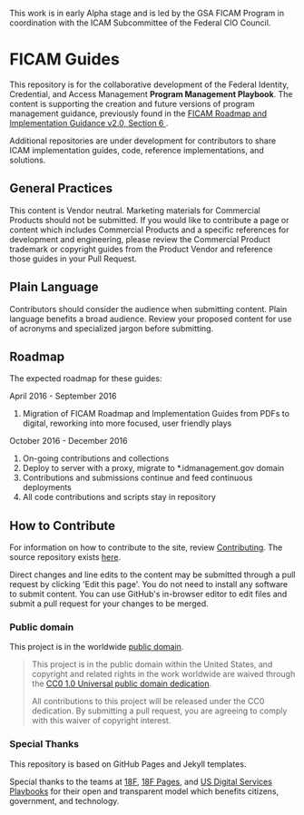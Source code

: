 This work is in early Alpha stage and is led by the GSA FICAM Program in coordination with the ICAM Subcommittee of the Federal CIO Council.

# FICAM Guides
This repository is for the collaborative development of the Federal Identity, Credential, and Access Management **Program Management Playbook**. The content is supporting the creation and future versions of program management guidance, previously found in the <a href="https://www.idmanagement.gov/wp-content/uploads/sites/1171/uploads/FICAM_Roadmap_and_Implem_Guid.pdf" target="_blank"> FICAM Roadmap and Implementation Guidance v2.0, Section 6 </a>.

Additional repositories are under development for contributors to share ICAM implementation guides, code, reference implementations, and solutions.


## General Practices
This content is Vendor neutral. Marketing materials for Commercial Products should not be submitted. If you would like to contribute a page or content which includes Commercial Products and a specific references for development and engineering, please review the Commercial Product trademark or copyright guides from the Product Vendor and reference those guides in your Pull Request.  

## Plain Language
Contributors should consider the audience when submitting content. Plain language benefits a broad audience. Review your proposed content for use of acronyms and specialized jargon before submitting.

## Roadmap 
The expected roadmap for these guides:

April 2016 - September 2016  
1. Migration of FICAM Roadmap and Implementation Guides from PDFs to digital, reworking into more focused, user friendly plays 

October 2016 - December 2016  
1.  On-going contributions and collections  
2.  Deploy to server with a proxy, migrate to *.idmanagement.gov domain  
3.  Contributions and submissions continue and feed continuous deployments  
4.  All code contributions and scripts stay in repository  



## How to Contribute
For information on how to contribute to the site, review [Contributing](CONTRIBUTING.md/). The source repository exists [here](https://github.com/GSA/piv-guides/). 

Direct changes and line edits to the content may be submitted through a pull request by clicking 'Edit this page'. You do not need to install any software to submit content. You can use GitHub's in-browser editor to edit files and submit a pull request for your changes to be merged.

### Public domain

This project is in the worldwide [public domain](LICENSE.md). 

> This project is in the public domain within the United States, and copyright and related rights in the work worldwide are waived through the [CC0 1.0 Universal public domain dedication](https://creativecommons.org/publicdomain/zero/1.0/).
>
> All contributions to this project will be released under the CC0 dedication. By submitting a pull request, you are agreeing to comply with this waiver of copyright interest.

### Special Thanks
This repository is based on GitHub Pages and Jekyll templates. 

Special thanks to the teams at [18F](https://18f.gsa.gov/), [18F Pages](https://pages.18f.gov/), and [US Digital Services Playbooks](https://playbook.cio.gov/) for their open and transparent model which benefits citizens, government, and technology.

